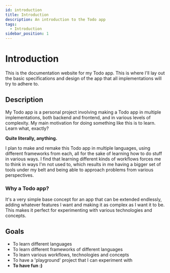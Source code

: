 ```yaml
---
id: introduction
title: Introduction
description: An introduction to the Todo app
tags:
  - Introduction
sidebar_position: 1
---
```


# Introduction

This is the documentation website for my Todo app. This is where I'll lay out the basic
specifications and design of the app that all implementations will try to adhere to.

## Description

My Todo app is a personal project involving making a Todo app in multiple
implementations, both backend and frontend, and in various levels of complexity. My main
motivation for doing something like this is to learn. Learn what, exactly?

**Quite literally, anything.**

I plan to make and remake this Todo app in multiple languages, using different frameworks
from each, all for the sake of learning how to do stuff in various ways. I find that
learning different kinds of workflows forces me to think in ways I'm not used to, which
results in me having a bigger set of tools under my belt and being able to approach
problems from various perspectives.

### Why a Todo app?

It's a very simple base concept for an app that can be extended endlessly, adding whatever
features I want and making it as complex as I want it to be. This makes it perfect for
experimenting with various technologies and concepts.

## Goals

- To learn different languages
- To learn different frameworks of different languages
- To learn various workflows, technologies and concepts
- To have a 'playground' project that I can experiment with
- **To have fun :)**
